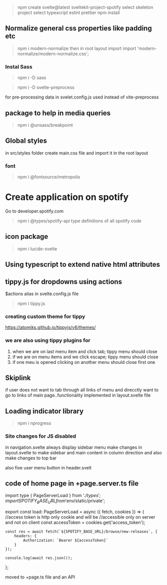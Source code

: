 >npm create svelte@latest sveltekit-project-spotify
select skeleton project
select typescript
eslint
prettier
>npm install

## Normalize general css properties like padding etc
>npm i modern-normalize
then in root layout import
import 'modern-normalize/modern-normalize.css';

### Instal Sass
>npm i -D sass

>npm i -D svelte-preprocess

for pre-processing data in svelet.config.js
used instead of vite-preprocess

## package to help in media queries
> npm i @unsass/breakpoint


## Global styles
in src/styles folder create main.css file
and import it in the root layout

### font
>npm i @fontsource/metropolis


# Create application on spotify
Go to developer.spotify.com

> npm i @types/spotify-api
type definitions of all spotify code

## icon package
> npm i lucide-svelte

## Using typescript to extend native html attributes

## tippy.js for dropdowns using actions
 $actions alias in svelte.config.js file
 >npm i tippy.js

### creating custom theme for tippy

https://atomiks.github.io/tippyjs/v6/themes/

### we are also using tippy plugins for
1. when we are on last menu item and click tab; tippy menu should close
2. if we are on menu items and we click escape; tippy menu should close
3. if one meu is opened clicking on another menu should close first one


## Skiplink
if user does not want to tab through all links of menu and direcctly want to go to links of main page..functionality implemented in layout.svelte file

## Loading indicator library
 >npm i nprogress 

 ### Site changes for JS disabled
 in navigation.svelte always display sidebar menu
 make changes in layout.svelte to make sidebar and main content in
 column direction and also make changes to top bar

 also fixe user menu button in header.svelt

 ## code of home page in +page.server.ts file

 import type { PageServerLoad } from './$types';
import { SPOTIFY_BASE_URL } from '$env/static/private';

export const load: PageServerLoad = async ({ fetch, cookies }) => {
	//access token is http only cookie and will be
	//accessible only on server and not on client
	const accessToken = cookies.get('access_token');

	const res = await fetch(`${SPOTIFY_BASE_URL}/browse/new-releases`, {
		headers: {
			Authorization: `Bearer ${accessToken}`
		}
	});

	console.log(await res.json());
};


moved to +page.ts file and an API
